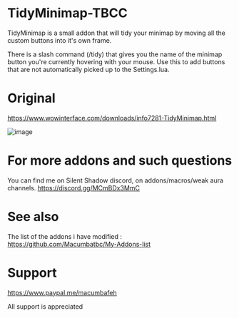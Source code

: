 # TidyMinimap-TBCC
TidyMinimap is a small addon that will tidy your minimap by moving all the custom buttons into it's own frame.

There is a slash command (/tidy) that gives you the name of the minimap button you're currently hovering with your mouse. Use this to add buttons that are not automatically picked up to the Settings.lua.

# Original
https://www.wowinterface.com/downloads/info7281-TidyMinimap.html


![image](https://user-images.githubusercontent.com/85767653/124336680-31664100-db9f-11eb-9343-b7a53aea0732.png)



# For more addons and such questions 
You can find me on Silent Shadow discord, on addons/macros/weak aura channels.
https://discord.gg/MCmBDx3MmC

 
# See also 
The list of the addons i have modified :
https://github.com/Macumbatbc/My-Addons-list

 

# Support

https://www.paypal.me/macumbafeh

All support is appreciated
